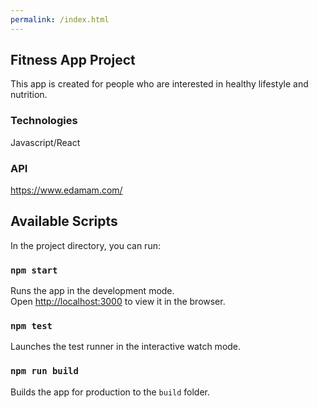 ```yaml
---
permalink: /index.html
---
```


## Fitness App Project

This app is created for people who are interested in healthy lifestyle and nutrition.

### Technologies

Javascript/React

### API

https://www.edamam.com/

## Available Scripts

In the project directory, you can run:

### `npm start`

Runs the app in the development mode.<br>
Open [http://localhost:3000](http://localhost:3000) to view it in the browser.


### `npm test`

Launches the test runner in the interactive watch mode.<br>

### `npm run build`

Builds the app for production to the `build` folder.<br>


